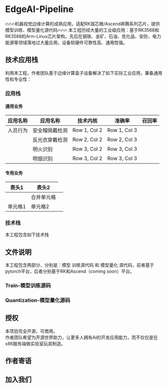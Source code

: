 # EdgeAI-Pipeline
🔥🔥🔥机器视觉边缘计算的成熟应用，适配RK瑞芯微/Ascend昇腾系列芯片，提供模型训练、模型量化源代码🔥🔥🔥
本工程历经大量的工业级应用：基于RK3568和RK3588的Arm-Linux芯片架构，先后在钢铁、金矿、石油、危化品、安防、电力能源等领域落地过大量应用，设备软硬件可靠性高、通用性强。

## 技术应用栈
利用本工程，作者团队基于边缘计算盒子设备解决了如下实际工业应用，兼备通用性和专业性：
### 应用栈
#### 通用业务
| 应用名称 | 应用名称 | 技术内核 | 准确率 | 召回率 |
|----------|----------|----------|----------|----------|
| 人员行为 | 安全帽佩戴检测 | Row 1, Col 2 | Row 1, Col 3 |
|         | 反光衣穿戴检测 | Row 2, Col 2 | Row 2, Col 3 |
|         | 明火识别 | Row 3, Col 2 | Row 3, Col 3 |
|         | 明烟识别 | Row 3, Col 2 | Row 3, Col 3 |
#### 专用业务 
| 表头1 | 表头2 |
| --- | --- |
| <td colspan="2">合并单元格</td>|
| 单元格1 | 单元格2 |



### 技术栈
本工程包含如下技术栈

## 文件说明
本工程包含两部分，分别是：模型 训练源代码 和 模型量化 源代码，前者基于pytorch平台，后者分别基于RK和Ascend（coming soon）平台。
### Train-模型训练源码

### Quantization-模型量化源码

## 授权
本项目完全开源，可商用。  
作者团队希望为开源世界助力，让更多人拥有AI的开发应用能力，而不仅仅是在x86服务端做实验室玩具制造。
## 作者寄语

## 加入我们
